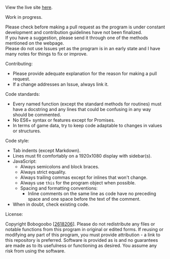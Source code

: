 View the live site [here](https://bobogoobo.github.io/tapir/).

Work in progress.

Please check before making a pull request as the program is under constant development and contribution guidelines have not been finalized.    
If you have a suggestion, please send it through one of the methods mentioned on the webpage.    
Please do not use Issues yet as the program is in an early state and I have many notes for things to fix or improve.

Contributing:
- Please provide adequate explanation for the reason for making a pull request.
- If a change addresses an Issue, always link it.

Code standards:
- Every named function (except the standard methods for routines) must have a docstring and any lines that could be confusing in any way should be commented.
- No ES6+ syntax or features except for Promises.
- In terms of game data, try to keep code adaptable to changes in values or structures.

Code style:
- Tab indents (except Markdown).
- Lines must fit comfortably on a 1920x1080 display with sidebar(s).
- JavaScript:
    - Always semicolons and block braces.
    - Always strict equality.
    - Always trailing commas except for inlines that won't change.
    - Always use `this` for the program object when possible.
    - Spacing and formatting conventions:
        - Inline comments on the same line as code have no preceding space and one space before the text of the comment.
- When in doubt, check existing code.

License:

Copyright Bobogoobo \[[2618206](https://www.torn.com/profiles.php?XID=2618206)\]. Please do not redistribute any files or notable functions from this program in original or edited forms.
If reusing or modifying any part of this program, you must provide attribution - a link to this repository is preferred.
Software is provided as is and no guarantees are made as to its usefulness or functioning as desired. You assume any risk from using the software.